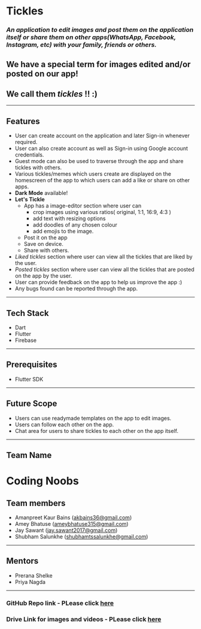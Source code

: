 # Tickles
### _An application to edit images and post them on the application itself or share them on other apps(WhatsApp, Facebook, Instagram, etc) with your family, friends or others._

## We have a special term for images edited and/or posted on our app!

## We call them  _tickles_ !! :)
***
**Features** 
--
- User can create account on the application and later Sign-in whenever required.
- User can also create account as well as Sign-in using Google account credentials.
- Guest mode can also be used to traverse through the app and share tickles with others.
- Various tickles/memes which users create are displayed on the homescreen of the app to which 
users can add a like or share on other apps.
- **Dark Mode** available!
- **Let's Tickle**
  * App has a image-editor section where user can  
     * crop images using various ratios( original, 1:1, 16:9, 4:3 )
     * add text with resizing options 
     * add doodles of any chosen colour
     * add emojis to the image. 
  * Post it on the app 
  * Save on device.
  * Share with others.  
- *Liked tickles* section where user can view all the tickles that are liked by the user.
- *Posted tickles* section where user can view all the tickles that are posted on the app by the user.
- User can provide feedback on the app to help us improve the app :)
- Any bugs found can be reported through the app.
***

## Tech Stack

* Dart
* Flutter
* Firebase

***
## Prerequisites
* Flutter SDK

***
## Future Scope
* Users can use readymade templates on the app to edit images.
* Users can follow each other on the app.
* Chat area for users to  share tickles to each other on the app itself.

***
## Team Name
# Coding Noobs

## Team members
 * Amanpreet Kaur Bains (akbains36@gmail.com)
 * Amey Bhatuse (ameybhatuse315@gmail.com)
 * Jay Sawant (jay.sawant2017@gmail.com)
 * Shubham Salunkhe (shubhamtssalunkhe@gmail.com)

***
## Mentors
 * Prerana Shelke
 * Priya Nagda
 
***
### GitHub Repo link - PLease click [here](https://github.com/Amey-2002/Meme_G)

### Drive Link for images and videos - PLease click [here](https://drive.google.com/folderview?id=101jofQt-L8cCBJA4LPViHB-igglA6mJ-)


